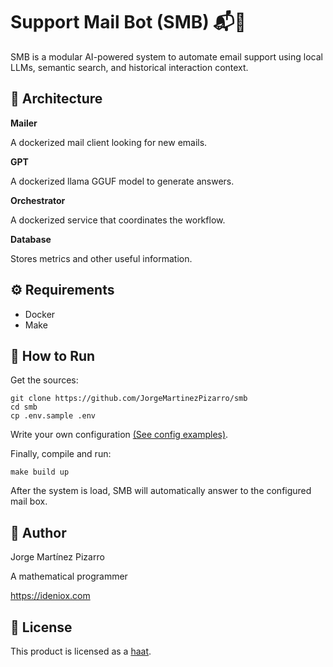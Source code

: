 # Support Mail Bot (SMB) 📬🤖

SMB is a modular AI-powered system to automate email support using local LLMs, semantic search, and historical interaction context.

## 🧱 Architecture

**Mailer**

A dockerized mail client looking for new emails.

**GPT**

A dockerized llama GGUF model to generate answers.

**Orchestrator**

A dockerized service that coordinates the workflow.

**Database**

Stores metrics and other useful information.

## ⚙️ Requirements

- Docker
- Make

## 🚀 How to Run

Get the sources:

```
git clone https://github.com/JorgeMartinezPizarro/smb
cd smb
cp .env.sample .env
```

Write your own configuration [(See config examples)](docs/config.md).

Finally, compile and run:

```
make build up
```

After the system is load, SMB will automatically answer to the configured mail box.

## 👤 Author

Jorge Martínez Pizarro

A mathematical programmer

https://ideniox.com

## 📜 License

This product is licensed as a [haat](https://github.com/JorgeMartinezPizarro/haat/blob/main/LICENSE.md).
